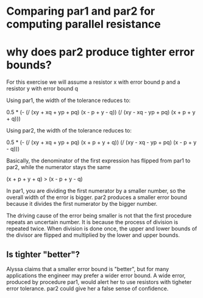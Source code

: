 # Comparing par1 and par2 for computing parallel resistance

# why does par2 produce tighter error bounds? 

For this exercise we will assume a resistor x with error bound p and a resistor y with error bound q

Using par1, the width of the tolerance reduces to:

0.5 * (- (/ (xy + xq + yp + pq)
            (x - p + y - q))
         (/ (xy - xq - yp + pq)
            (x + p + y + q)))

Using par2, the width of the tolerance reduces to:

0.5 * (- (/ (xy + xq + yp + pq)
            (x + p + y + q))
         (/ (xy - xq - yp + pq)
            (x - p + y - q)))

Basically, the denominator of the first expression has flipped from par1 to par2, while the numerator stays the same

(x + p + y + q) > (x - p + y - q)

In par1, you are dividing the first numerator by a smaller number, so the overall width of the error is bigger. par2 produces a smaller error bound because it divides the first numerator by the bigger number. 

The driving cause of the error being smaller is not that the first procedure repeats an uncertain number. It is because the process of division is repeated twice. When division is done once, the upper and lower bounds of the divisor are flipped and multiplied by the lower and upper bounds.

## Is tighter "better"? 

Alyssa claims that a smaller error bound is "better", but for many applications the engineer may prefer a wider error bound. A wide error, produced by procedure par1, would alert her to use resistors with tigheter error tolerance. par2 could give her a false sense of confidence.
